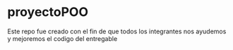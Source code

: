 # proyectoPOO
Este repo fue creado con el fin de que todos los integrantes nos ayudemos y mejoremos el codigo del entregable
